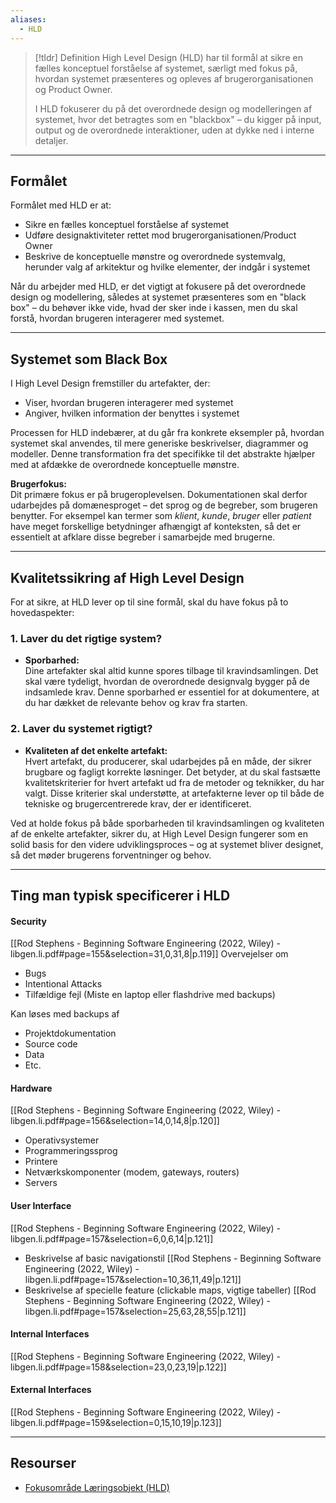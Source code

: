 ```yaml
---
aliases:
  - HLD
---
```

>[!tldr] Definition
> High Level Design (HLD) har til formål at sikre en fælles konceptuel forståelse af systemet, særligt med fokus på, hvordan systemet præsenteres og opleves af brugerorganisationen og Product Owner. 
>
> I HLD fokuserer du på det overordnede design og modelleringen af systemet, hvor det betragtes som en "blackbox" – du kigger på input, output og de overordnede interaktioner, uden at dykke ned i interne detaljer.

---

## Formålet
Formålet med HLD er at:

- Sikre en fælles konceptuel forståelse af systemet
- Udføre designaktiviteter rettet mod brugerorganisationen/Product Owner
- Beskrive de konceptuelle mønstre og overordnede systemvalg, herunder valg af arkitektur og hvilke elementer, der indgår i systemet

Når du arbejder med HLD, er det vigtigt at fokusere på det overordnede design og modellering, således at systemet præsenteres som en "black box" – du behøver ikke vide, hvad der sker inde i kassen, men du skal forstå, hvordan brugeren interagerer med systemet.

---

## Systemet som Black Box
I High Level Design fremstiller du artefakter, der:

- Viser, hvordan brugeren interagerer med systemet
- Angiver, hvilken information der benyttes i systemet

Processen for HLD indebærer, at du går fra konkrete eksempler på, hvordan systemet skal anvendes, til mere generiske beskrivelser, diagrammer og modeller. Denne transformation fra det specifikke til det abstrakte hjælper med at afdække de overordnede konceptuelle mønstre.

**Brugerfokus:**  
Dit primære fokus er på brugeroplevelsen. Dokumentationen skal derfor udarbejdes på domænesproget – det sprog og de begreber, som brugeren benytter. For eksempel kan termer som *klient*, *kunde*, *bruger* eller *patient* have meget forskellige betydninger afhængigt af konteksten, så det er essentielt at afklare disse begreber i samarbejde med brugerne.

---

## Kvalitetssikring af High Level Design
For at sikre, at HLD lever op til sine formål, skal du have fokus på to hovedaspekter:

### 1. Laver du det rigtige system?
- **Sporbarhed:**  
  Dine artefakter skal altid kunne spores tilbage til kravindsamlingen. Det skal være tydeligt, hvordan de overordnede designvalg bygger på de indsamlede krav. Denne sporbarhed er essentiel for at dokumentere, at du har dækket de relevante behov og krav fra starten.

### 2. Laver du systemet rigtigt?
- **Kvaliteten af det enkelte artefakt:**  
  Hvert artefakt, du producerer, skal udarbejdes på en måde, der sikrer brugbare og fagligt korrekte løsninger. Det betyder, at du skal fastsætte kvalitetskriterier for hvert artefakt ud fra de metoder og teknikker, du har valgt. Disse kriterier skal understøtte, at artefakterne lever op til både de tekniske og brugercentrerede krav, der er identificeret.

Ved at holde fokus på både sporbarheden til kravindsamlingen og kvaliteten af de enkelte artefakter, sikrer du, at High Level Design fungerer som en solid basis for den videre udviklingsproces – og at systemet bliver designet, så det møder brugerens forventninger og behov.

---

## Ting man typisk specificerer i HLD
#### Security
[[Rod Stephens - Beginning Software Engineering (2022, Wiley) - libgen.li.pdf#page=155&selection=31,0,31,8|p.119]]
Overvejelser om 
- Bugs
- Intentional Attacks
- Tilfældige fejl (Miste en laptop eller flashdrive med backups)

Kan løses med backups af
- Projektdokumentation
- Source code
- Data
- Etc.

#### Hardware
[[Rod Stephens - Beginning Software Engineering (2022, Wiley) - libgen.li.pdf#page=156&selection=14,0,14,8|p.120]]
- Operativsystemer
- Programmeringssprog
- Printere
- Netværkskomponenter (modem, gateways, routers)
- Servers
#### User Interface
[[Rod Stephens - Beginning Software Engineering (2022, Wiley) - libgen.li.pdf#page=157&selection=6,0,6,14|p.121]]
- Beskrivelse af basic navigationstil [[Rod Stephens - Beginning Software Engineering (2022, Wiley) - libgen.li.pdf#page=157&selection=10,36,11,49|p.121]]
- Beskrivelse af specielle feature (clickable maps, vigtige tabeller) [[Rod Stephens - Beginning Software Engineering (2022, Wiley) - libgen.li.pdf#page=157&selection=25,63,28,55|p.121]]
#### Internal Interfaces
[[Rod Stephens - Beginning Software Engineering (2022, Wiley) - libgen.li.pdf#page=158&selection=23,0,23,19|p.122]]

#### External Interfaces
[[Rod Stephens - Beginning Software Engineering (2022, Wiley) - libgen.li.pdf#page=159&selection=0,15,10,19|p.123]]

---

## Resourser
- [Fokusområde Læringsobjekt (HLD)](https://rise.articulate.com/share/C9x7c641Qf8pDgT76Nqqy6ykP99dRgRJ#/lessons/Nxgu0fFoU7w9sR5J0Dc4Bnhr4rnt9bcE)